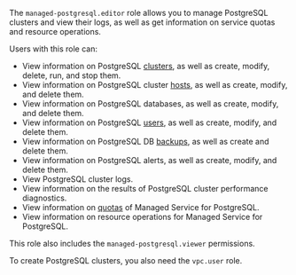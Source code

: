 The `managed-postgresql.editor` role allows you to manage PostgreSQL clusters and view their logs, as well as get information on service quotas and resource operations.

Users with this role can:
* View information on PostgreSQL [clusters](../../managed-postgresql/concepts/index.md), as well as create, modify, delete, run, and stop them.
* View information on PostgreSQL cluster [hosts](../../managed-postgresql/concepts/instance-types.md), as well as create, modify, and delete them.
* View information on PostgreSQL databases, as well as create, modify, and delete them.
* View information on PostgreSQL [users](../../managed-postgresql/concepts/roles.md), as well as create, modify, and delete them.
* View information on PostgreSQL DB [backups](../../managed-postgresql/concepts/backup.md), as well as create and delete them.
* View information on PostgreSQL alerts, as well as create, modify, and delete them.
* View PostgreSQL cluster logs.
* View information on the results of PostgreSQL cluster performance diagnostics.
* View information on [quotas](../../managed-postgresql/concepts/limits.md#mpg-quotas) of Managed Service for PostgreSQL.
* View information on resource operations for Managed Service for PostgreSQL.

This role also includes the `managed-postgresql.viewer` permissions.

To create PostgreSQL clusters, you also need the `vpc.user` role.